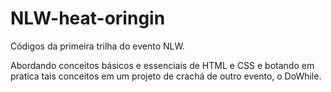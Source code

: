 # NLW-heat-oringin
Códigos da primeira trilha do evento NLW.

Abordando conceitos básicos e essenciais de HTML e CSS
e botando em pratica tais conceitos em um projeto de crachá de outro evento, o DoWhile.
